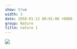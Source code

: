 ```yaml
---
show: true
width: 3
date: 2050-01-12 00:01:00 +0800
group: Nature
title: nature 1
---
```

<div>
<a href="/assets/images/photos/nature/DSC01407.JPG" target="_blank">
    <img data-src="/assets/images/photos/nature/DSC01407.JPG" class="lazy w-100 rounded-xl" src="{{ '/assets/images/empty_300x200.png' | relative_url }}">
</a>
</div>
